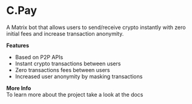 # C.Pay
A Matrix bot that allows users to send/receive crypto instantly with zero initial fees and increase transaction anonymity. 

**Features**
- Based on P2P APIs
  <br>
- Instant crypto transactions between users
  <br>
- Zero transactions fees between users
  <br>
- Increased user anonymity by masking transactions
  
**More Info**
  <br>
To learn more about the project take a look at the docs
  
  
